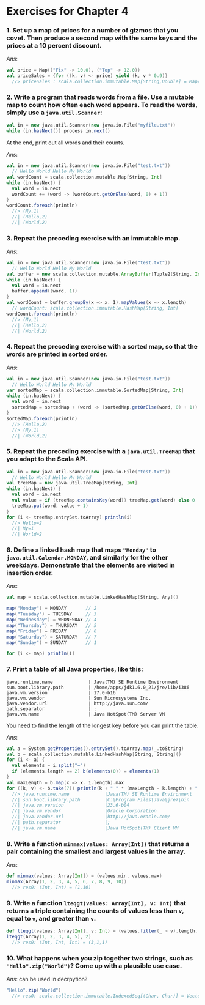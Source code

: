 Exercises for Chapter 4
=======================

### 1. Set up a map of prices for a number of gizmos that you covet. Then produce a second map with the same keys and the prices at a 10 percent discount.

_Ans_:

```scala
val price = Map(("Fix" -> 10.0), ("Top" -> 12.0))
val priceSales = {for ((k, v) <- price) yield (k, v * 0.9)}
  //> priceSales : scala.collection.immutable.Map[String,Double] = Map(Fix -> 9.0, Top -> 10.8)
```

### 2. Write a program that reads words from a file. Use a mutable map to count how often each word appears. To read the words, simply use a `java.util.Scanner`:

```scala
val in = new java.util.Scanner(new java.io.File("myfile.txt"))
while (in.hasNext()) process in.next()
```

At the end, print out all words and their counts.

_Ans_:

```scala
val in = new java.util.Scanner(new java.io.File("test.txt"))
  // Hello World Hello My World
val wordCount = scala.collection.mutable.Map[String, Int]
while (in.hasNext) {
  val word = in.next
  wordCount += (word -> (wordCount.getOrElse(word, 0) + 1))
}
wordCount.foreach(println)
  //> (My,1)
  //| (Hello,2)
  //| (World,2)
```

### 3. Repeat the preceding exercise with an immutable map.

_Ans_:

```scala
val in = new java.util.Scanner(new java.io.File("test.txt"))
  // Hello World Hello My World
val buffer = new scala.collection.mutable.ArrayBuffer[Tuple2[String, Int]]
while (in.hasNext) {
  val word = in.next
  buffer.append((word, 1))
}
val wordCount = buffer.groupBy(x => x._1).mapValues(x => x.length)
  // wordCount: scala.collection.immutable.HashMap[String, Int]
wordCount.foreach(println)
  //> (My,1)
  //| (Hello,2)
  //| (World,2)
```

### 4. Repeat the preceding exercise with a sorted map, so that the words are printed in sorted order.

_Ans_:

```scala
val in = new java.util.Scanner(new java.io.File("test.txt"))
  // Hello World Hello My World
var sortedMap = scala.collection.immutable.SortedMap[String, Int]
while (in.hasNext) {
  val word = in.next
  sortedMap = sortedMap + (word -> (sortedMap.getOrElse(word, 0) + 1))
}
sortedMap.foreach(println)
  //> (Hello,2)
  //> (My,1)
  //| (World,2)
```

### 5. Repeat the preceding exercise with a `java.util.TreeMap` that you adapt to the Scala API.

```scala
val in = new java.util.Scanner(new java.io.File("test.txt"))
  // Hello World Hello My World
val treeMap = new java.util.TreeMap[String, Int]
while (in.hasNext) {
  val word = in.next
  val value = if (treeMap.containsKey(word)) treeMap.get(word) else 0
  treeMap.put(word, value + 1)
}
for (i <- treeMap.entrySet.toArray) println(i)
  //> Hello=2
  //| My=1
  //| World=2
```

### 6. Define a linked hash map that maps `"Monday"` to `java.util.Calendar.MONDAY`, and similarly for the other weekdays. Demonstrate that the elements are visited in insertion order.

_Ans_:

```scala
val map = scala.collection.mutable.LinkedHashMap[String, Any]()

map("Monday") = MONDAY       // 2
map("Tuesday") = TUESDAY     // 3
map("Wednesday") = WEDNESDAY // 4
map("Thursday") = THURSDAY   // 5
map("Friday") = FRIDAY       // 6
map("Saturday") = SATURDAY   // 7
map("Sunday") = SUNDAY       // 1

for (i <- map) println(i)  
```

### 7. Print a table of all Java properties, like this:

```
java.runtime.name             | Java(TM) SE Runtime Environment
sun.boot.library.path         | /home/apps/jdk1.6.0_21/jre/lib/i386
java.vm.version               | 17.0-b16
java.vm.vendor                | Sun Microsystems Inc.
java.vendor.url               | http://java.sun.com/
path.separator                | :
java.vm.name                  | Java HotSpot(TM) Server VM
```

You need to find the length of the longest key before you can print the table.

_Ans_:

```scala
val a = System.getProperties().entrySet().toArray.map(_.toString)
val b = scala.collection.mutable.LinkedHashMap[String, String]()
for (i <- a) {
  val elements = i.split("=")
  if (elements.length == 2) b(elements(0)) = elements(1)
}
val maxLength = b.map(x => x._1.length).max
for ((k, v) <- b.take(7)) println(k + " " * (maxLength - k.length) + " |" + v)
  //> java.runtime.name             |Java(TM) SE Runtime Environment
  //| sun.boot.library.path         |C:\Program Files\Java\jre7\bin
  //| java.vm.version               |23.6-b04
  //| java.vm.vendor                |Oracle Corporation
  //| java.vendor.url               |http://java.oracle.com/
  //| path.separator                |;
  //| java.vm.name                  |Java HotSpot(TM) Client VM
```

### 8. Write a function `minmax(values: Array[Int])` that returns a pair containing the smallest and largest values in the array.

_Ans_:

```scala
def minmax(values: Array[Int]) = (values.min, values.max)
minmax(Array(1, 2, 3, 4, 5, 6, 7, 8, 9, 10))
  //> res0: (Int, Int) = (1,10)
```

### 9. Write a function `lteqgt(values: Array[Int], v: Int)` that returns a triple containing the counts of values less than `v`, equal to `v`, and greater than `v`.

```scala
def lteqgt(values: Array[Int], v: Int) = (values.filter(_ > v).length, values.filter(_ == v).length, values.filter(_ < v).length)
lteqgt(Array(1, 2, 3, 4, 5), 2)
  //> res0: (Int, Int, Int) = (3,1,1)
```

### 10. What happens when you zip together two strings, such as `"Hello".zip("World")`? Come up with a plausible use case.

_Ans_: can be used in decrpytion?

```scala
"Hello".zip("World")
  //> res0: scala.collection.immutable.IndexedSeq[(Char, Char)] = Vector((H,W), (e,o), (l,r), (l,l), (o,d))
```
